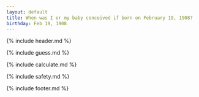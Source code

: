 ```yaml
---
layout: default
title: When was I or my baby conceived if born on February 19, 1908?
birthday: Feb 19, 1908
---
```


{% include header.md %}

{% include guess.md %}

{% include calculate.md %}

{% include safety.md %}

{% include footer.md %}



